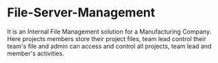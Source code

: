 # File-Server-Management
It is an Internal File Management solution for a Manufacturing Company. Here projects members store their project files, team lead control their team's file and admin can access and control all projects, team lead and member's activities. 
